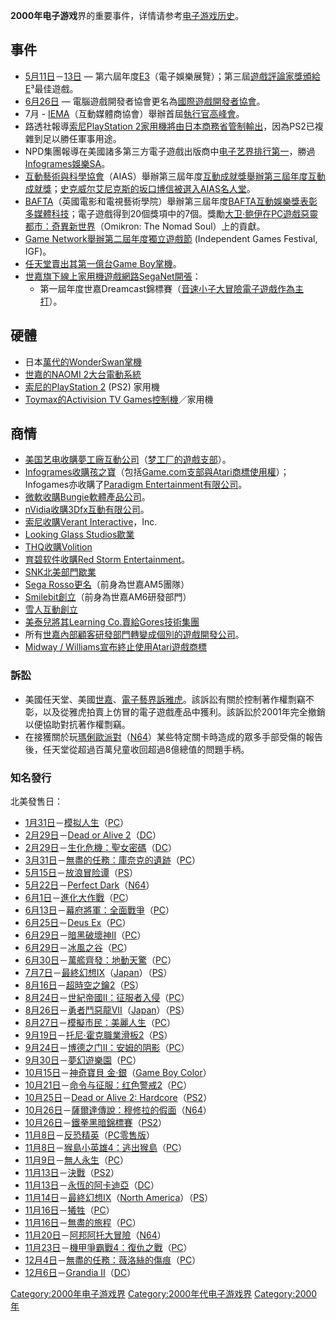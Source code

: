 **2000年电子游戏**界的重要事件，详情请参考[电子游戏历史](https://zh.wikipedia.org/wiki/电子游戏历史 "wikilink")。

## 事件

  - [5月11日](../Page/5月11日.md "wikilink")－[13日](../Page/5月13日.md "wikilink")
    —
    第六屆年度[E3](https://zh.wikipedia.org/wiki/E3 "wikilink")（電子娛樂展覽）；第三屆[遊戲評論家獎頒給E](https://zh.wikipedia.org/wiki/遊戲評論家獎 "wikilink")³最佳遊戲。
  - [6月26日](../Page/6月26日.md "wikilink") —
    電腦遊戲開發者協會更名為[國際遊戲開發者協會](https://zh.wikipedia.org/wiki/國際遊戲開發者協會 "wikilink")。
  - 7月 -
    [IEMA](https://zh.wikipedia.org/wiki/IEMA "wikilink")（互動媒體商協會）舉辦首屆[執行官高峰會](https://zh.wikipedia.org/wiki/執行官高峰會 "wikilink")。
  - 路透社報導[索尼](../Page/索尼.md "wikilink")[PlayStation
    2家用機將由日本商務省管制輸出](../Page/PlayStation_2.md "wikilink")，因為PS2已複雜到足以勝任軍事用途。
  - NPD集團報導在美國諸多第三方電子遊戲出版商中[电子艺界排行第一](https://zh.wikipedia.org/wiki/电子艺界 "wikilink")，勝過[Infogrames娛樂SA](https://zh.wikipedia.org/wiki/Infogrames "wikilink")。
  - [互動藝術與科學協會](https://zh.wikipedia.org/wiki/互動藝術與科學協會 "wikilink")（AIAS）舉辦第三屆年度[互動成就獎舉辦第三屆年度](https://zh.wikipedia.org/wiki/互動成就獎 "wikilink")[互動成就獎](https://zh.wikipedia.org/wiki/互動成就獎 "wikilink")；[史克威尔艾尼克斯的](../Page/史克威尔艾尼克斯.md "wikilink")[坂口博信被選入](../Page/坂口博信.md "wikilink")[AIAS名人堂](https://zh.wikipedia.org/wiki/AIAS名人堂 "wikilink")。
  - [BAFTA](https://zh.wikipedia.org/wiki/BAFTA "wikilink")（英國電影和電視藝術學院）舉辦第三屆年度[BAFTA互動娛樂獎表彰多媒體科技](https://zh.wikipedia.org/wiki/BAFTA互動娛樂獎 "wikilink")；電子遊戲得到20個獎項中的7個。獎勵[大卫·鲍伊在](../Page/大卫·鲍伊.md "wikilink")[PC遊戲](../Page/PC.md "wikilink")[惡靈都市：奇異新世界](https://zh.wikipedia.org/wiki/惡靈都市：奇異新世界 "wikilink")（Omikron:
    The Nomad Soul）上的貢獻。
  - [Game
    Network舉辦第二屆年度](https://zh.wikipedia.org/wiki/Game_Network "wikilink")[獨立遊戲節](https://zh.wikipedia.org/wiki/獨立遊戲節 "wikilink")
    (Independent Games Festival, IGF)。
  - [任天堂賣出其第一億台](../Page/任天堂.md "wikilink")[Game
    Boy掌機](../Page/Game_Boy.md "wikilink")。
  - [世嘉旗下線上家用機遊戲網路](../Page/世嘉.md "wikilink")[SegaNet開張](https://zh.wikipedia.org/wiki/SegaNet "wikilink")：
      - 第一屆年度世嘉Dreamcast錦標賽（[音速小子大冒險電子遊戲作為主打](https://zh.wikipedia.org/wiki/音速小子大冒險 "wikilink")）。

## 硬體

  - 日本[萬代的](../Page/萬代.md "wikilink")[WonderSwan掌機](../Page/WonderSwan.md "wikilink")
  - [世嘉的](../Page/世嘉.md "wikilink")[NAOMI
    2大台電動系統](https://zh.wikipedia.org/wiki/NAOMI_2 "wikilink")
  - [索尼的](../Page/索尼.md "wikilink")[PlayStation
    2](../Page/PlayStation_2.md "wikilink") (PS2) 家用機
  - [Toymax的](https://zh.wikipedia.org/wiki/Toymax "wikilink")[Activision
    TV
    Games控制機](https://zh.wikipedia.org/wiki/Activision_TV_Games "wikilink")／家用機

## 商情

  - [美国艺电收購](https://zh.wikipedia.org/wiki/美国艺电 "wikilink")[夢工廠互動公司](https://zh.wikipedia.org/wiki/夢工廠互動公司 "wikilink")（[梦工厂的遊戲支部](../Page/梦工厂.md "wikilink")）。
  - [Infogrames收購](https://zh.wikipedia.org/wiki/Infogrames "wikilink")[孩之寶](../Page/孩之寶.md "wikilink")（包括[Game.com支部與](https://zh.wikipedia.org/wiki/Game.com "wikilink")[Atari商標使用權](https://zh.wikipedia.org/wiki/Atari "wikilink")）；Infogames亦收購了[Paradigm
    Entertainment有限公司](https://zh.wikipedia.org/wiki/Paradigm_Entertainment "wikilink")。
  - [微軟收購](https://zh.wikipedia.org/wiki/微軟 "wikilink")[Bungie軟體產品公司](../Page/Bungie.md "wikilink")。
  - [nVidia收購](https://zh.wikipedia.org/wiki/nVidia "wikilink")[3Dfx互動有限公司](https://zh.wikipedia.org/wiki/3Dfx "wikilink")。
  - [索尼收購](../Page/索尼.md "wikilink")[Verant
    Interactive](https://zh.wikipedia.org/wiki/Verant_Interactive "wikilink")，Inc.
  - [Looking Glass
    Studios歇業](https://zh.wikipedia.org/wiki/Looking_Glass_Studios "wikilink")
  - [THQ收購](https://zh.wikipedia.org/wiki/THQ "wikilink")[Volition](../Page/Volition_\(公司\).md "wikilink")
  - [育碧软件收購](https://zh.wikipedia.org/wiki/育碧软件 "wikilink")[Red Storm
    Entertainment](https://zh.wikipedia.org/wiki/Red_Storm_Entertainment "wikilink")。
  - [SNK北美部門歇業](https://zh.wikipedia.org/wiki/SNK_Playmore "wikilink")
  - [Sega
    Rosso更名](https://zh.wikipedia.org/wiki/Sega_Rosso "wikilink")（前身為世嘉AM5團隊）
  - [Smilebit創立](https://zh.wikipedia.org/wiki/Smilebit "wikilink")（前身為世嘉AM6研發部門）
  - [雪人互動創立](../Page/雪人.md "wikilink")
  - [美泰兒將其](../Page/美泰兒.md "wikilink")[Learning
    Co.賣給](https://zh.wikipedia.org/wiki/Learning_Co. "wikilink")[Gores技術集團](https://zh.wikipedia.org/wiki/Gores "wikilink")
  - 所有[世嘉內部顧客研發部門轉變成個別的遊戲開發公司](../Page/世嘉.md "wikilink")。
  - [Midway /
    Williams宣布終止使用](https://zh.wikipedia.org/wiki/Midway_/_Williams "wikilink")[Atari遊戲商標](https://zh.wikipedia.org/wiki/Atari "wikilink")

### 訴訟

  - 美國任天堂、美國[世嘉](../Page/世嘉.md "wikilink")、[電子藝界訴](https://zh.wikipedia.org/wiki/電子藝界 "wikilink")[雅虎](../Page/雅虎.md "wikilink")。該訴訟有關於控制著作權剽竊不彰，以及從雅虎拍賣上仿冒的電子遊戲產品中獲利。該訴訟於2001年完全撤銷以便協助對抗著作權剽竊。
  - 在接獲關於玩[瑪俐歐派對](https://zh.wikipedia.org/wiki/瑪俐歐派對 "wikilink")（[N64](https://zh.wikipedia.org/wiki/Nintendo_64 "wikilink")）某些特定關卡時造成的眾多手部受傷的報告後，任天堂從超過百萬兒童收回超過8億總值的問題手柄。

### 知名發行

北美發售日：

  - [1月31日](../Page/1月31日.md "wikilink")－[模拟人生](../Page/模拟人生_\(游戏\).md "wikilink")（[PC](../Page/个人电脑.md "wikilink")）
  - [2月29日](../Page/2月29日.md "wikilink")－[Dead or Alive
    2](https://zh.wikipedia.org/wiki/生死格鬥#DEAD_OR_ALIVE_2 "wikilink")（[DC](https://zh.wikipedia.org/wiki/Sega_Dreamcast "wikilink")）
  - [2月29日](../Page/2月29日.md "wikilink")－[生化危機：聖女密碼](https://zh.wikipedia.org/wiki/生化危機：聖女密碼 "wikilink")（[DC](https://zh.wikipedia.org/wiki/Sega_Dreamcast "wikilink")）
  - [3月31日](../Page/3月31日.md "wikilink")－[無盡的任務：庫奈克的遺跡](https://zh.wikipedia.org/wiki/無盡的任務：庫奈克的遺跡 "wikilink")（[PC](../Page/个人电脑.md "wikilink")）
  - [5月15日](../Page/5月15日.md "wikilink")－[放浪冒险谭](../Page/放浪冒险谭.md "wikilink")（[PS](../Page/PlayStation_\(遊戲機\).md "wikilink")）
  - [5月22日](../Page/5月22日.md "wikilink")－[Perfect
    Dark](../Page/Perfect_Dark.md "wikilink")（[N64](https://zh.wikipedia.org/wiki/Nintendo_64 "wikilink")）
  - [6月1日](../Page/6月1日.md "wikilink")－[進化大作戰](https://zh.wikipedia.org/wiki/進化大作戰 "wikilink")（[PC](../Page/个人电脑.md "wikilink")）
  - [6月13日](../Page/6月13日.md "wikilink")－[幕府將軍：全面戰爭](https://zh.wikipedia.org/wiki/幕府將軍：全面戰爭 "wikilink")（[PC](../Page/个人电脑.md "wikilink")）
  - [6月25日](../Page/6月25日.md "wikilink")－[Deus
    Ex](https://zh.wikipedia.org/wiki/Deus_Ex "wikilink")（[PC](../Page/个人电脑.md "wikilink")）
  - [6月29日](../Page/6月29日.md "wikilink")－[暗黑破壞神II](../Page/暗黑破壞神II.md "wikilink")（[PC](../Page/个人电脑.md "wikilink")）
  - [6月29日](../Page/6月29日.md "wikilink")－[冰風之谷](https://zh.wikipedia.org/wiki/冰風之谷 "wikilink")（[PC](../Page/个人电脑.md "wikilink")）
  - [6月30日](../Page/6月30日.md "wikilink")－[萬艦齊發：地動天驚](https://zh.wikipedia.org/wiki/萬艦齊發：地動天驚 "wikilink")（[PC](../Page/个人电脑.md "wikilink")）
  - [7月7日](https://zh.wikipedia.org/wiki/7月7日 "wikilink")－[最終幻想IX](https://zh.wikipedia.org/wiki/最終幻想IX "wikilink")（[Japan](https://zh.wikipedia.org/wiki/Japan "wikilink")）（[PS](../Page/PlayStation_\(遊戲機\).md "wikilink")）
  - [8月16日](../Page/8月16日.md "wikilink")－[超時空之鑰2](https://zh.wikipedia.org/wiki/超時空之鑰2 "wikilink")（[PS](../Page/PlayStation_\(遊戲機\).md "wikilink")）
  - [8月24日](../Page/8月24日.md "wikilink")－[世紀帝國II：征服者入侵](../Page/世紀帝國II：征服者入侵.md "wikilink")（[PC](../Page/个人电脑.md "wikilink")）
  - [8月26日](../Page/8月26日.md "wikilink")－[勇者鬥惡龍VII](https://zh.wikipedia.org/wiki/勇者鬥惡龍VII "wikilink")（[Japan](https://zh.wikipedia.org/wiki/Japan "wikilink")）（[PS](../Page/PlayStation_\(遊戲機\).md "wikilink")）
  - [8月27日](../Page/8月27日.md "wikilink")－[模擬市民：美麗人生](../Page/模擬市民：美麗人生.md "wikilink")（[PC](../Page/个人电脑.md "wikilink")）
  - [9月19日](../Page/9月19日.md "wikilink")－[托尼·霍克職業滑板2](https://zh.wikipedia.org/wiki/托尼·霍克職業滑板2 "wikilink")（[PS](../Page/PlayStation_\(遊戲機\).md "wikilink")）
  - [9月24日](../Page/9月24日.md "wikilink")－[博德之门II：安姆的阴影](../Page/博德之门II：安姆的阴影.md "wikilink")（[PC](../Page/个人电脑.md "wikilink")）
  - [9月30日](../Page/9月30日.md "wikilink")－[夢幻遊樂園](https://zh.wikipedia.org/wiki/夢幻遊樂園 "wikilink")（[PC](../Page/个人电脑.md "wikilink")）
  - [10月15日](../Page/10月15日.md "wikilink")－[神奇寶貝
    金·銀](https://zh.wikipedia.org/wiki/神奇寶貝_金·銀 "wikilink")（[Game
    Boy Color](../Page/Game_Boy_Color.md "wikilink")）
  - [10月21日](../Page/10月21日.md "wikilink")－[命令与征服：红色警戒2](../Page/命令与征服：红色警戒2.md "wikilink")（[PC](../Page/个人电脑.md "wikilink")）
  - [10月25日](../Page/10月25日.md "wikilink")－[Dead or Alive 2:
    Hardcore](https://zh.wikipedia.org/wiki/Dead_or_Alive_2:_Hardcore "wikilink")（[PS2](../Page/PlayStation_2.md "wikilink")）
  - [10月26日](../Page/10月26日.md "wikilink")－[薩爾達傳說：穆修拉的假面](https://zh.wikipedia.org/wiki/薩爾達傳說：穆修拉的假面 "wikilink")（[N64](https://zh.wikipedia.org/wiki/Nintendo_64 "wikilink")）
  - [10月26日](../Page/10月26日.md "wikilink")－[鐵拳黑暗錦標賽](https://zh.wikipedia.org/wiki/鐵拳黑暗錦標賽 "wikilink")（[PS2](../Page/PlayStation_2.md "wikilink")）
  - [11月8日](../Page/11月8日.md "wikilink")－[反恐精英](../Page/反恐精英.md "wikilink")（[PC零售版](../Page/个人电脑.md "wikilink")）
  - [11月8日](../Page/11月8日.md "wikilink")－[猴島小英雄4：逃出猴島](https://zh.wikipedia.org/wiki/猴島小英雄4：逃出猴島 "wikilink")（[PC](../Page/个人电脑.md "wikilink")）
  - [11月9日](../Page/11月9日.md "wikilink")－[無人永生](https://zh.wikipedia.org/wiki/無人永生 "wikilink")（[PC](../Page/个人电脑.md "wikilink")）
  - [11月13日](../Page/11月13日.md "wikilink")－[決戰](https://zh.wikipedia.org/wiki/決戰 "wikilink")（[PS2](../Page/PlayStation_2.md "wikilink")）
  - [11月13日](../Page/11月13日.md "wikilink")－[永恆的阿卡迪亞](https://zh.wikipedia.org/wiki/永恆的阿卡迪亞 "wikilink")（[DC](https://zh.wikipedia.org/wiki/Sega_Dreamcast "wikilink")）
  - [11月14日](../Page/11月14日.md "wikilink")－[最終幻想IX](https://zh.wikipedia.org/wiki/最終幻想IX "wikilink")（[North
    America](https://zh.wikipedia.org/wiki/North_America "wikilink")）（[PS](../Page/PlayStation_\(遊戲機\).md "wikilink")）
  - [11月16日](../Page/11月16日.md "wikilink")－[犧牲](https://zh.wikipedia.org/wiki/犧牲_\(電腦遊戲\) "wikilink")（[PC](../Page/个人电脑.md "wikilink")）
  - [11月16日](../Page/11月16日.md "wikilink")－[無盡的旅程](../Page/無盡的旅程.md "wikilink")（[PC](../Page/个人电脑.md "wikilink")）
  - [11月20日](../Page/11月20日.md "wikilink")－[阿邦阿托大冒險](https://zh.wikipedia.org/wiki/阿邦阿托大冒險 "wikilink")（[N64](https://zh.wikipedia.org/wiki/Nintendo_64 "wikilink")）
  - [11月23日](../Page/11月23日.md "wikilink")－[機甲爭霸戰4：復仇之戰](https://zh.wikipedia.org/wiki/機甲爭霸戰4：復仇之戰 "wikilink")（[PC](../Page/个人电脑.md "wikilink")）
  - [12月4日](../Page/12月4日.md "wikilink")－[無盡的任務：薇洛絲的傷痕](https://zh.wikipedia.org/wiki/無盡的任務：薇洛絲的傷痕 "wikilink")（[PC](../Page/个人电脑.md "wikilink")）
  - [12月6日](../Page/12月6日.md "wikilink")－[Grandia
    II](https://zh.wikipedia.org/wiki/Grandia_II "wikilink")（[DC](../Page/Dreamcast.md "wikilink")）

[Category:2000年电子游戏界](https://zh.wikipedia.org/wiki/Category:2000年电子游戏界 "wikilink")
[Category:2000年代电子游戏界](https://zh.wikipedia.org/wiki/Category:2000年代电子游戏界 "wikilink")
[Category:2000年](https://zh.wikipedia.org/wiki/Category:2000年 "wikilink")